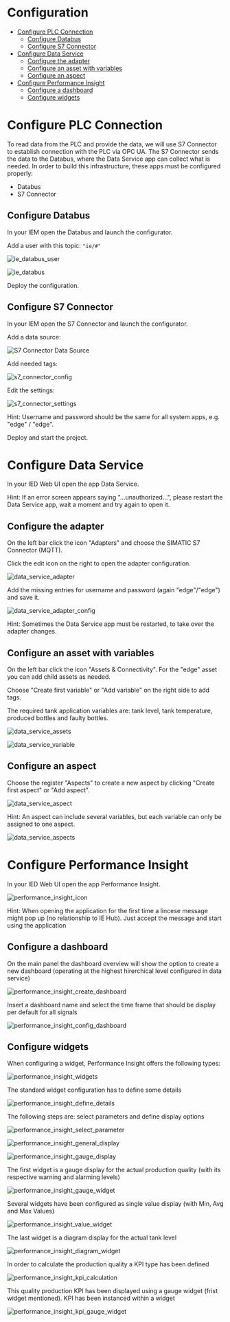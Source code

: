# Configuration

- [Configure PLC Connection](#configure-plc-connection)
  - [Configure Databus](#configure-databus)
  - [Configure S7 Connector](#configure-s7-connector)
- [Configure Data Service](#configure-data-service)
  - [Configure the adapter](#configure-the-adapter)
  - [Configure an asset with variables](#configure-an-asset-with-variables)
  - [Configure an aspect](#configure-an-aspect)
- [Configure Performance Insight](#configure-performance-insight)
    - [Configure a dashboard](#configure-a-dashboard)
    - [Configure widgets](#configure-widgets)
		
# Configure PLC Connection

To read data from the PLC and provide the data, we will use S7 Connector to establish connection with the PLC via OPC UA.
The S7 Connector sends the data to the Databus, where the Data Service app can collect what is needed.
In order to build this infrastructure, these apps must be configured properly:

- Databus
- S7 Connector

## Configure Databus

In your IEM open the Databus and launch the configurator.

Add a user with this topic:
`"ie/#"`

![ie_databus_user](graphics/IE_Databus_User.PNG)

![ie_databus](graphics/IE_Databus.PNG)

Deploy the configuration.

## Configure S7 Connector

In your IEM open the S7 Connector and launch the configurator.

Add a data source:

![S7 Connector Data Source](graphics/S7_Connector_Data_Source.PNG)

Add needed tags:

![s7_connector_config](graphics/S7_Connector_Configuration.PNG)

Edit the settings:

![s7_connector_settings](graphics/S7_Connector_Settings.PNG)

Hint: Username and password should be the same for all system apps, e.g. "edge" / "edge".

Deploy and start the project.

# Configure Data Service

In your IED Web UI open the app Data Service.

Hint: If an error screen appears saying "...unauthorized...", please restart the Data Service app, wait a moment and try again to open it.

## Configure the adapter

On the left bar click the icon "Adapters" and choose the SIMATIC S7 Connector (MQTT).

Click the edit icon on the right to open the adapter configuration.

![data_service_adapter](graphics/Data_Service_Adapter.PNG)

Add the missing entries for username and password (again "edge"/"edge") and save it.

![data_service_adapter_config](graphics/Data_Service_Adapter_Config.PNG)

Hint: Sometimes the Data Service app must be restarted, to take over the adapter changes.

## Configure an asset with variables

On the left bar click the icon "Assets & Connectivity". For the "edge" asset you can add child assets as needed.

Choose "Create first variable" or "Add variable" on the right side to add tags.

The required tank application variables are: tank level, tank temperature, produced bottles and faulty bottles.

![data_service_assets](graphics/Data_Service_Assets.PNG)

![data_service_variable](graphics/Data_Service_Variable.PNG)

## Configure an aspect

Choose the register "Aspects" to create a new aspect by clicking "Create first aspect" or "Add aspect".

![data_service_aspect](graphics/Data_Service_Aspect.PNG)

Hint: An aspect can include several variables, but each variable can only be assigned to one aspect.

![data_service_aspects](graphics/Data_Service_Aspects.PNG)

# Configure Performance Insight

In your IED Web UI open the app Performance Insight.

![performance_insight_icon](graphics/Performance_Insight_Icon.png)

Hint: When opening the application for the first time a lincese message might pop up (no relationship to IE Hub). Just accept the message and start using the application

## Configure a dashboard

On the main panel the dashboard overview will show the option to create a new dashboard (operating at the highest hirerchical level configured in data service)

![performance_insight_create_dashboard](graphics/Performance_Insight_Create_Dashboard.png)

Insert a dashboard name and select the time frame that should be display per default for all signals

![performance_insight_config_dashboard](graphics/Performance_Insight_Config_Dashboard.png)

## Configure widgets

When configuring a widget, Performance Insight offers the following types:

![performance_insight_widgets](graphics/Performance_Insight_Widgets.png)

The standard widget configuration has to define some details

![performance_insight_define_details](graphics/Performance_Insight_Define_Details.png)

The following steps are: select parameters and define display options 

![performance_insight_select_parameter](graphics/Performance_Insight_Select_Parameter.png)

![performance_insight_general_display](graphics/Performance_Insight_General_Display.png)

![performance_insight_gauge_display](graphics/Performance_Insight_Gauge_Display.png)

The first widget is a gauge display for the actual production quality (with its respective warning and alarming levels)

![performance_insight_gauge_widget](graphics/Performance_Insight_Gauge_Widget.png)

Several widgets have been configured as single value display (with Min, Avg and Max Values)

![performance_insight_value_widget](graphics/Performance_Insight_Value_Widget.png)

The last widget is a diagram display for the actual tank level

![performance_insight_diagram_widget](graphics/Performance_Insight_Diagram_Widget.png)

In order to calculate the production quality a KPI type has been defined

![performance_insight_kpi_calculation](graphics/Performance_Insight_KPI_Calculation.png)

This quality production KPI has been displayed using a gauge widget (frist widget mentioned). KPI has been instanced within a widget

![performance_insight_kpi_gauge_widget](graphics/Performance_Insight_KPI_Gauge_Widget.png)